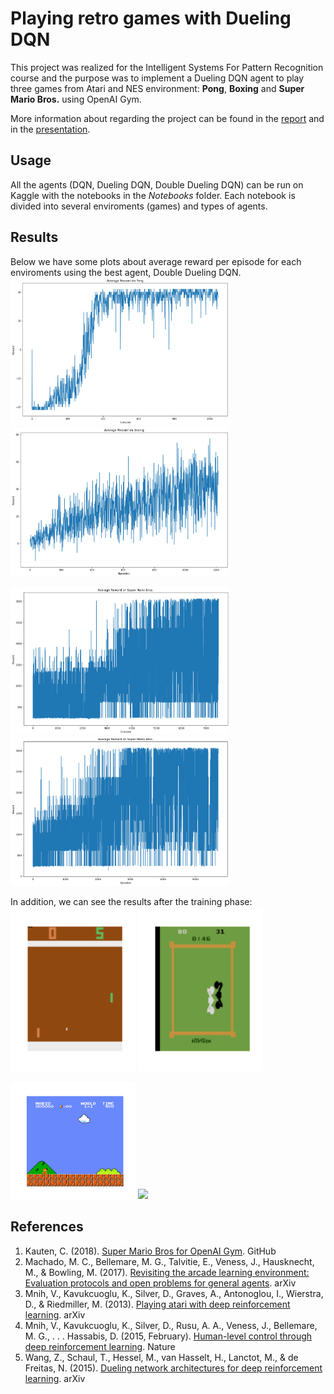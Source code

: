 # Playing retro games with Dueling DQN
This project was realized for the Intelligent Systems For Pattern Recognition course and the purpose was to implement a Dueling DQN agent to play three games from Atari and NES environment: **Pong**, **Boxing** and **Super Mario Bros.** using OpenAI Gym.

More information about regarding the project can be found in the [report](https://github.com/michisco/retro_gameDQN/blob/main/report.pdf) and in the [presentation](https://github.com/michisco/retro_gameDQN/blob/main/presentation.pdf).

## Usage
All the agents (DQN, Dueling DQN, Double Dueling DQN) can be run on Kaggle with the notebooks in the _Notebooks_ folder. Each notebook is divided into several enviroments (games) and types of agents.

## Results
Below we have some plots about average reward per episode for each enviroments using the best agent, Double Dueling DQN. <br />
<img src="img/pongReward.png" width="350"> <img src="img/boxingReward.png" width="350"> <br />

<img src="img/SMBReward_rightonly.png" width="350"> <img src="img/SMBReward.png" width="350"> <br />

In addition, we can see the results after the training phase: <br />
<img src="img/pong.gif" width="200"> <img src="img/boxing.gif" width="200">  <br />

<img src="img/smb_rightonly.gif" width="200"> <img src="img/smb_simplemove.gif" width="200"> <br />

## References
1. Kauten, C. (2018). [Super Mario Bros for OpenAI Gym](https://github.com/Kautenja/gym-super-mario-bros). GitHub 
2. Machado, M. C., Bellemare, M. G., Talvitie, E., Veness, J., Hausknecht, M., & Bowling, M. (2017). [Revisiting the arcade learning environment: Evaluation protocols and open problems for general agents](https://arxiv.org/abs/1709.06009). arXiv
3. Mnih, V., Kavukcuoglu, K., Silver, D., Graves, A., Antonoglou, I., Wierstra, D., & Riedmiller, M. (2013). [Playing atari with deep reinforcement learning](https://arxiv.org/abs/1312.5602 ). arXiv
4. Mnih, V., Kavukcuoglu, K., Silver, D., Rusu, A. A., Veness, J., Bellemare, M. G., . . . Hassabis, D. (2015, February). [Human-level control through deep reinforcement learning](http://dx.doi.org/10.1038/nature14236). Nature 
5. Wang, Z., Schaul, T., Hessel, M., van Hasselt, H., Lanctot, M., & de Freitas, N. (2015). [Dueling network architectures for deep reinforcement learning](https://arxiv.org/abs/1511.06581). arXiv
